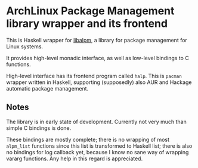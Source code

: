 ArchLinux Package Management library wrapper and its frontend
=============================================================

This is Haskell wrapper for [libalpm](http://www.archlinux.org/pacman/), a library for package management for Linux systems.

It provides high-level monadic interface, as well as low-level bindings to C functions.

High-level interface has its frontend program called `halp`. This is `pacman` wrapper written in Haskell, supporting (supposedly) also AUR and Hackage automatic package management.

Notes
-----

The library is in early state of development. Currently not very much than simple C bindings is done. 

These bindings are mostly complete; there is no wrapping of most `alpm_list` functions since this list is transformed to Haskell list; there is also no bindings for log callback yet, because I know no sane way of wrapping vararg functions. Any help in this regard is appreciated.
